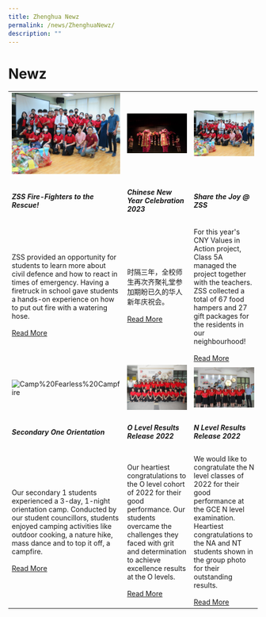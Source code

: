 ```yaml
---
title: Zhenghua Newz
permalink: /news/ZhenghuaNewz/
description: ""
---
```

# Newz
<table>
  <tr>
    <td width='33%'><img src="/images/sharethejoy%20mainpic.jpg" alt="sharethejoy%20mainpic"></td>
    <td width='33%'><img src="/images/CNY1.jpg" alt="CNY1"></td>
    <td width='33%'><img src="/images/sharethejoy%20mainpic.jpg" alt="sharethejoy%20mainpic"></td>
  </tr>
  <tr>
    <td>
      <h5>ZSS Fire-Fighters to the Rescue!</h5>
    </td>
    <td>
      <h5>Chinese New Year Celebration 2023</h5>
    </td>
    <td>
      <h5>Share the Joy @ ZSS</h5>
    </td>
  </tr>
  <tr>
    <td>ZSS provided an opportunity for students to learn more about civil defence and how to react in times of emergency. Having a firetruck in school gave students a hands-on experience on how to put out fire with a watering hose.<br> <br>
      <a href="/sharethejoyzss/">Read More</a>
    </td>
    <td>时隔三年，全校师生再次齐聚礼堂参加期盼已久的华人新年庆祝会。<br>
      <br>
      <a href="/cny2023/">Read More</a>
    </td>
    <td>
      For this year's CNY Values in Action project, Class 5A managed the project together with the teachers. ZSS collected a total of 67 food hampers and 27 gift packages for the residents in our neighbourhood!<br>
      <br>
      <a href="/sharethejoyzss/">Read More</a>
    </td>
  </tr>
  <tr>
    <td width='33%'><img src="/images/Camp%20Fearless%20Campfire.jpeg" alt="Camp%20Fearless%20Campfire"></td>
    <td width='33%'><img src="/images/P1011262.jpg" alt="P1011262"></td>
    <td width='33%'><img src="/images/2022NLEVELRESULSTSRELEASE.jpg" alt="2022NLEVELRESULSTSRELEASE"></td>
  </tr>
  <tr>
    <td>
      <h5>Secondary One Orientation</h5>
    </td>
    <td>
		<h5>O Level Results Release 2022</h5>
		</td>
    <td>
		<h5>N Level Results Release 2022</h5>
		</td>
  </tr>
  <tr>
    <td>
   Our secondary 1 students experienced a 3-day, 1-night orientation camp. Conducted by our student councillors, students enjoyed camping activities like outdoor cooking, a nature hike, mass dance and to top it off, a campfire.<br>
      <br>
      <a href="/CampFearless2023/">Read More</a>
    </td>
    <td>
			      Our heartiest congratulations to the O level cohort of 2022 for their good performance. Our students overcame the challenges they faced with grit and determination to achieve excellence results at the O levels.<br>
      <br>
      <a href="/achievements/Academic-Achievements/permalink/">Read More</a>
		</td>
    <td>
			  We would like to congratulate the N level classes of 2022 for their good performance at the GCE N level examination. Heartiest congratulations to the NA and NT students shown in the group photo for their outstanding results.<br>
      <br>
      <a href="/achievements/Academic-Achievements/2022-N-Level-Examination-Results/">Read More</a>
		</td>
  </tr>
</table>